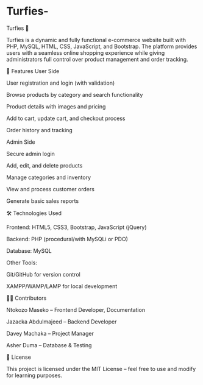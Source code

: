 # Turfies-
Turfies 🛒

Turfies is a dynamic and fully functional e-commerce website built with PHP, MySQL, HTML, CSS, JavaScript, and Bootstrap. The platform provides users with a seamless online shopping experience while giving administrators full control over product management and order tracking.

🚀 Features
User Side

User registration and login (with validation)

Browse products by category and search functionality

Product details with images and pricing

Add to cart, update cart, and checkout process

Order history and tracking

Admin Side

Secure admin login

Add, edit, and delete products

Manage categories and inventory

View and process customer orders

Generate basic sales reports

🛠️ Technologies Used

Frontend: HTML5, CSS3, Bootstrap, JavaScript (jQuery)

Backend: PHP (procedural/with MySQLi or PDO)

Database: MySQL

Other Tools:

Git/GitHub for version control

XAMPP/WAMP/LAMP for local development




👩‍💻 Contributors

Ntokozo Maseko – Frontend Developer, Documentation

Jazacka Abdulmajeed – Backend Developer

Davey Machaka – Project Manager

Asher Duma – Database & Testing

📜 License

This project is licensed under the MIT License – feel free to use and modify for learning purposes.
